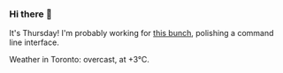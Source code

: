 ### Hi there :wave:

It's Thursday! I'm probably working for [this bunch](https://github.com/kohofinancial), polishing a command line interface.

Weather in Toronto: overcast, at +3°C.
